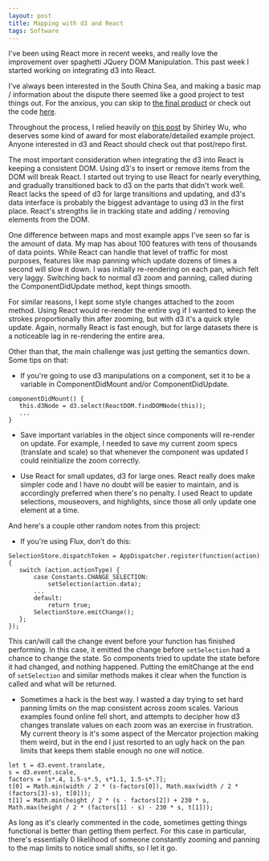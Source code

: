 ```yaml
---
layout: post
title: Mapping with d3 and React
tags: Software
---
```

I've been using React more in recent weeks, and really love the improvement over spaghetti JQuery DOM Manipulation. This past week I started working on integrating d3 into React. 

I've always been interested in the South China Sea, and making a basic map / information about the dispute there seemed like a good project to test things out. For the anxious, you can skip to [the final product](http://southchinasea.co) or check out the code [here](http://github.com/caacree/South-China-Sea). 
 
Throughout the process, I relied heavily on [this post](https://medium.com/@sxywu/on-d3-react-and-a-little-bit-of-flux-88a226f328f3#.3x0r5vagi) by Shirley Wu, who deserves some kind of award for most elaborate/detailed example project. Anyone interested in d3 and React should check out that post/repo first. 

The most important consideration when integrating the d3 into React is keeping a consistent DOM. Using d3's to insert or remove items from the DOM will break React. I started out trying to use React for nearly everything, and gradually transitioned back to d3 on the parts that didn't work well. React lacks the speed of d3 for large transitions and updating, and d3's data interface is probably the biggest advantage to using d3 in the first place. React's strengths lie in tracking state and adding / removing elements from the DOM. 

One difference between maps and most example apps I've seen so far is the amount of data. My map has about 100 features with tens of thousands of data points. While React can handle that level of traffic for most purposes, features like map panning which update dozens of times a second will slow it down. I was initially re-rendering on each pan, which felt very laggy. Switching back to normal d3 zoom and panning, called during the ComponentDidUpdate method, kept things smooth. 

For similar reasons, I kept some style changes attached to the zoom method. Using React would re-render the entire svg if I wanted to keep the strokes proportionally thin after zooming, but with d3 it's a quick style update. Again, normally React is fast enough, but for large datasets there is a noticeable lag in re-rendering the entire area. 

Other than that, the main challenge was just getting the semantics down. Some tips on that:

* If you're going to use d3 manipulations on a component, set it to be a variable in ComponentDidMount and/or ComponentDidUpdate.  

 ```  
componentDidMount() {
	this.d3Node = d3.select(ReactDOM.findDOMNode(this));
	...
}
 ```
 
* Save important variables in the object since components will re-render on update. For example, I needed to save my current zoom specs (translate and scale) so that whenever the component was updated I could reinitialize the zoom correctly. 

* Use React for small updates, d3 for large ones. React really does make simpler code and I have no doubt will be easier to maintain, and is accordingly preferred when there's no penalty. I used React to update selections, mouseovers, and highlights, since those all only update one element at a time. 

And here's a couple other random notes from this project:

* If you're using Flux, don't do this:  

 ```
SelectionStore.dispatchToken = AppDispatcher.register(function(action){
	switch (action.actionType) {
		case Constants.CHANGE_SELECTION:
			setSelection(action.data);
		...
		default: 
			return true;
		SelectionStore.emitChange();
	};
 });
 ```
 This can/will call the change event before your function has finished performing. In this case, it emitted the change before `setSelection` had a chance to change the state. So components tried to update the state before it had changed, and nothing happened. Putting the emitChange at the end of `setSelection` and similar methods makes it clear when the function is called and what will be returned. 

* Sometimes a hack is the best way. I wasted a day trying to set hard panning limits on the map consistent across zoom scales. Various examples found online fell short, and attempts to decipher how d3 changes translate values on each zoom was an exercise in frustration. My current theory is it's some aspect of the Mercator projection making them weird, but in the end I just resorted to an ugly hack on the pan limits that keeps them stable enough no one will notice.

 ```
let t = d3.event.translate,
s = d3.event.scale,
factors = [s*.4, 1.5-s*.5, s*1.1, 1.5-s*.7];
t[0] = Math.min(width / 2 * (s-factors[0]), Math.max(width / 2 * (factors[3]-s), t[0]));
t[1] = Math.min(height / 2 * (s - factors[2]) + 230 * s, Math.max(height / 2 * (factors[1] - s) - 230 * s, t[1]));
```
 As long as it's clearly commented in the code, sometimes getting things functional is better than getting them perfect. For this case in particular, there's essentially 0 likelihood of someone constantly zooming and panning to the map limits to notice small shifts, so I let it go. 
